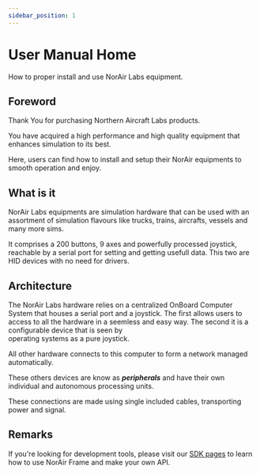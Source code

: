 ```yaml
---
sidebar_position: 1
---
```


# User Manual Home
How to proper install and use NorAir Labs equipment.

## Foreword

Thank You for purchasing Northern Aircraft Labs products.

You have acquired a high performance and high quality equipment that
enhances simulation to its best.

Here, users can find how to install and setup their NorAir equipments to
smooth operation and enjoy.

## What is it

NorAir Labs equipments are simulation hardware that can be used with an assortment of
simulation flavours like trucks, trains, aircrafts, vessels and many more sims. 

It comprises a 200 buttons, 9 axes and powerfully processed joystick, reachable by
a serial port for setting and getting usefull data. This two are HID devices with no
need for drivers.

## Architecture

The NorAir Labs hardware relies on a centralized OnBoard Computer System that houses
a serial port and a joystick. The first allows users to access to all the hardware in
a seemless and easy way. The second it is a configurable device that is seen by  
operating systems as a pure joystick.

All other hardware connects to this computer to form a network managed automatically.

These others devices are know as ***peripherals*** and have their own individual and
autonomous processing units.

These connections are made using single included cables, transporting power and signal.

## Remarks

If you're looking for development tools, please visit our [SDK pages](../sdk/index.md)
to learn how to use NorAir Frame and make your own API.

